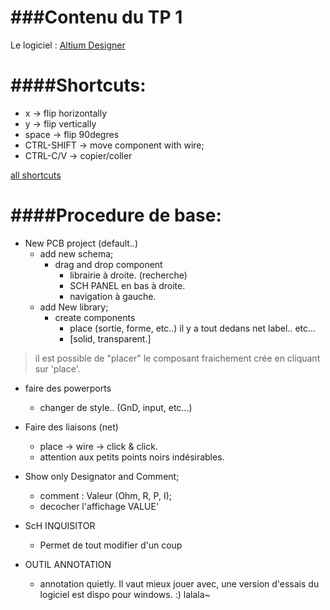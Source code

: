 ###Contenu du TP 1
===

Le logiciel : [Altium Designer](http://www.altium.com/)

####Shortcuts:
====
* x -> flip horizontally
* y -> flip vertically
* space -> flip 90degres
* CTRL-SHIFT -> move component with wire;
* CTRL-C/V -> copier/coller

[all shortcuts](http://www.altium.com/files/altiumdesigner/s08/learningguides/gu0104%20shortcut%20keys.pdf)

####Procedure de base:
====

* New PCB project (default..)
  * add new schema;
    * drag and drop component
      * librairie à droite. (recherche)
      * SCH PANEL en bas à droite.
      * navigation à gauche.
  * add New library;
    * create components
      * place (sortie, forme, etc..) il y a tout dedans net label.. etc...
      * [solid, transparent.]

> il est possible de "placer" le composant fraichement crée en cliquant sur 'place'.
    
* faire des powerports
  * changer de style.. (GnD, input, etc...)

* Faire des liaisons (net)
  * place -> wire -> click & click.
  * attention aux petits points noirs indésirables.
  
* Show only Designator and Comment;
  * comment : Valeur (Ohm, R, P, I);
  * decocher l'affichage VALUE'
  
* ScH INQUISITOR
  * Permet de tout modifier d'un coup

* OUTIL ANNOTATION
  * annotation quietly.
Il vaut mieux jouer avec, une version d'essais du logiciel est dispo pour windows. :)
lalala~

